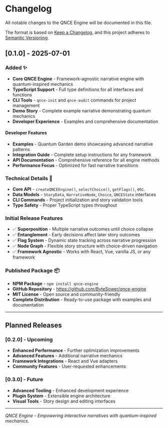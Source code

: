 # Changelog

All notable changes to the QNCE Engine will be documented in this file.

The format is based on [Keep a Changelog](https://keepachangelog.com/en/1.0.0/),
and this project adheres to [Semantic Versioning](https://semver.org/spec/v2.0.0.html).

## [0.1.0] - 2025-07-01

### Added ✨
- **Core QNCE Engine** - Framework-agnostic narrative engine with quantum-inspired mechanics
- **TypeScript Support** - Full type definitions for all interfaces and functions
- **CLI Tools** - `qnce-init` and `qnce-audit` commands for project management
- **Demo Story** - Complete example narrative demonstrating quantum mechanics
- **Developer Experience** - Examples and comprehensive documentation

#### Developer Features
- **Examples** - Quantum Garden demo showcasing advanced narrative patterns
- **Integration Guide** - Complete setup instructions for any framework
- **API Documentation** - Comprehensive reference for all engine methods
- **Performance Focus** - Optimized for fast narrative transitions

### Technical Details 🔧
- **Core API** - `createQNCEEngine()`, `selectChoice()`, `getFlags()`, etc.
- **Data Models** - `StoryData`, `NarrativeNode`, `Choice`, `QNCEState` interfaces
- **CLI Commands** - Project initialization and story validation tools
- **Type Safety** - Proper TypeScript types throughout

### Initial Release Features
- ✅ **Superposition** - Multiple narrative outcomes until choice collapse
- ✅ **Entanglement** - Early decisions affect later story outcomes  
- ✅ **Flag System** - Dynamic state tracking across narrative progression
- ✅ **Node Graph** - Flexible story structure with choice-driven navigation
- ✅ **Framework Agnostic** - Works with React, Vue, vanilla JS, or any framework

### Published Package 📦
- **NPM Package** - `npm install qnce-engine`
- **GitHub Repository** - https://github.com/ByteSower/qnce-engine
- **MIT License** - Open source and community-friendly
- **Complete Distribution** - Ready-to-use package with examples and documentation

---

## Planned Releases

### [0.2.0] - Upcoming
- **Enhanced Performance** - Further optimization improvements
- **Advanced Features** - Additional narrative mechanics
- **Framework Integrations** - React and Vue adapters
- **Community Features** - User-requested enhancements

### [0.3.0] - Future  
- **Advanced Tooling** - Enhanced development experience
- **Plugin System** - Extensible engine architecture
- **Visual Tools** - Story design and editing interfaces

---

*QNCE Engine - Empowering interactive narratives with quantum-inspired mechanics.*
